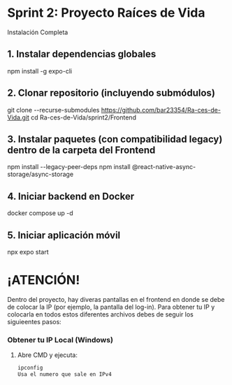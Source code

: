 # Sprint 2: Proyecto Raíces de Vida

Instalación Completa
## 1. Instalar dependencias globales
npm install -g expo-cli

## 2. Clonar repositorio (incluyendo submódulos)
git clone --recurse-submodules https://github.com/bar23354/Ra-ces-de-Vida.git
cd Ra-ces-de-Vida/sprint2/Frontend

## 3. Instalar paquetes (con compatibilidad legacy) dentro de la carpeta del Frontend
npm install --legacy-peer-deps
npm install @react-native-async-storage/async-storage

## 4. Iniciar backend en Docker
docker compose up -d

## 5. Iniciar aplicación móvil
npx expo start

# ¡ATENCIÓN!
Dentro del proyecto, hay diveras pantallas en el frontend en donde se debe de colocar la IP (por ejemplo, la pantalla del log-in). Para obtener tu IP y colocarla en todos estos diferentes archivos debes de seguir los siguieentes pasos:

### Obtener tu IP Local (Windows)
1. Abre CMD y ejecuta:
   ```cmd
   ipconfig
   Usa el numero que sale en IPv4
